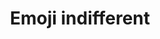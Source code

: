---
title: Emoji indifferent
tags: ["emoji", "indifferent", "apathetic", "unconcerned", "disinterested", "neutral", "uninvolved"]
icon: emoji-indifferent
svg: '<svg xmlns="http://www.w3.org/2000/svg" width="24" height="24" fill="none" viewBox="0 0 24 24" stroke-width="1.5" stroke-linecap="round" stroke-linejoin="round" stroke="currentColor"><path d="M9 15.5h6m-5.5-5V10m5 .5V10"/><circle cx="12" cy="12" r="9"/></svg>'
---